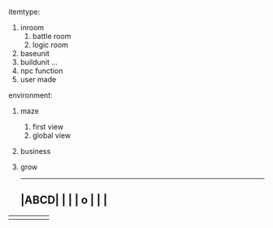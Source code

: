
itemtype:
1. inroom
	1) battle room
	2) logic room
2. baseunit
3. buildunit
...
1. npc function
2. user made

environment:
1. maze
	1) first view
	2) global view
2. business
3. grow

	------
	|ABCD|
	|    |
	| o  |
	|    |
	------



<table>
	<tr>
		<td></td>
		<td></td>
		<td></td>
		<td></td>
		<td></td>
	</tr>
</table>

